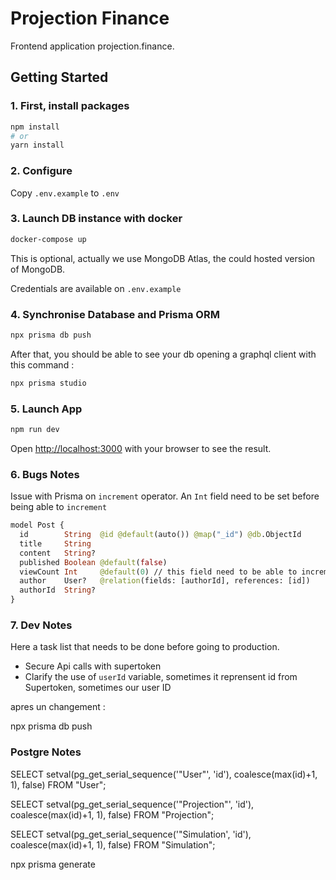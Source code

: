 # Projection Finance

Frontend application projection.finance.

## Getting Started

### 1. First, install packages

```bash
npm install
# or
yarn install
```

### 2. Configure

Copy `.env.example` to `.env`

### 3. Launch DB instance with docker

```bash
docker-compose up
```

This is optional, actually we use MongoDB Atlas, the could hosted version of MongoDB.

Credentials are available on `.env.example`

### 4. Synchronise Database and Prisma ORM

```bash
npx prisma db push
```

After that, you should be able to see your db opening a graphql client with this command :

```bash
npx prisma studio
```

### 5. Launch App

```bash
npm run dev
```

Open [http://localhost:3000](http://localhost:3000) with your browser to see the result.

### 6. Bugs Notes

Issue with Prisma on `increment` operator. An `Int` field need to be set before being able to `increment`

```graphql
model Post {
  id        String  @id @default(auto()) @map("_id") @db.ObjectId
  title     String
  content   String?
  published Boolean @default(false)
  viewCount Int     @default(0) // this field need to be able to increment
  author    User?   @relation(fields: [authorId], references: [id])
  authorId  String?
}
```

### 7. Dev Notes

Here a task list that needs to be done before going to production.

- Secure Api calls with supertoken
- Clarify the use of `userId` variable, sometimes it reprensent id from Supertoken, sometimes our user ID


apres un changement : 

npx prisma db push

### Postgre Notes

SELECT setval(pg_get_serial_sequence('"User"', 'id'), coalesce(max(id)+1, 1), false) FROM "User";

SELECT setval(pg_get_serial_sequence('"Projection"', 'id'), coalesce(max(id)+1, 1), false) FROM "Projection";

SELECT setval(pg_get_serial_sequence('"Simulation', 'id'), coalesce(max(id)+1, 1), false) FROM "Simulation";


npx prisma generate
